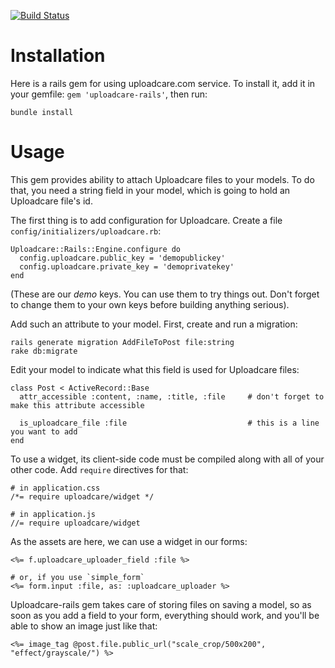 [![Build Status](https://secure.travis-ci.org/uploadcare/uploadcare-rails.png)](http://travis-ci.org/uploadcare/uploadcare-rails)

# Installation

Here is a rails gem for using uploadcare.com service. To install it, add it in your gemfile: `gem 'uploadcare-rails'`, then run:

    bundle install

# Usage

This gem provides ability to attach Uploadcare files to your models. To do that, you need a string field in your model, which is going to hold an Uploadcare file's id.

The first thing is to add configuration for Uploadcare. Create a file `config/initializers/uploadcare.rb`:

    Uploadcare::Rails::Engine.configure do
      config.uploadcare.public_key = 'demopublickey'
      config.uploadcare.private_key = 'demoprivatekey'
    end

(These are our *demo* keys. You can use them to try things out. Don't forget to change them to your own keys before building anything serious).
    

Add such an attribute to your model. First, create and run a migration:

    rails generate migration AddFileToPost file:string
    rake db:migrate

Edit your model to indicate what this field is used for Uploadcare files:


    class Post < ActiveRecord::Base
      attr_accessible :content, :name, :title, :file     # don't forget to make this attribute accessible

      is_uploadcare_file :file                           # this is a line you want to add
    end

To use a widget, its client-side code must be compiled along with all of your other code. Add `require` directives for that:

    # in application.css
    /*= require uploadcare/widget */
        
    # in application.js
    //= require uploadcare/widget

As the assets are here, we can use a widget in our forms:

    <%= f.uploadcare_uploader_field :file %>
        
    # or, if you use `simple_form`
    <%= form.input :file, as: :uploadcare_uploader %>

Uploadcare-rails gem takes care of storing files on saving a model, so as soon as you add a field to your form, everything should work, and you'll be able to show an image just like that:

    <%= image_tag @post.file.public_url("scale_crop/500x200", "effect/grayscale/") %>

